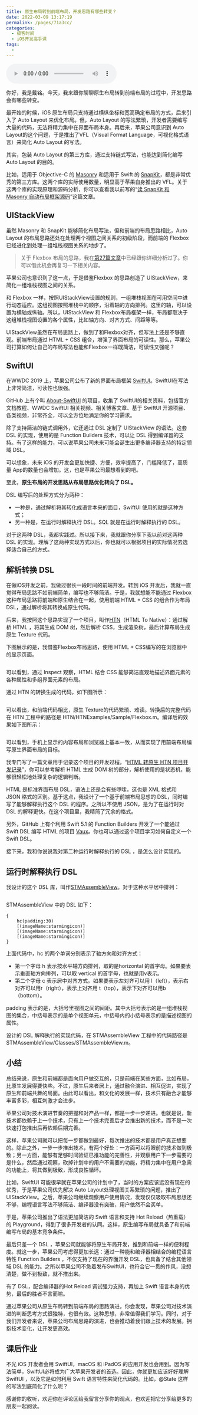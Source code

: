 ```yaml
---
title: 原生布局转到前端布局，开发思路有哪些转变？
date: 2022-03-09 13:17:19
permalink: /pages/71a3cc/
categories:
  - 极客时间
  - iOS开发高手课
tags:
  - 
---
```

<audio title="41.原生布局转到前端布局，开发思路有哪些转变？" src="https://static001.geekbang.org/resource/audio/80/b6/804047978a05ea2cffc7add1387a4eb6.mp3" controls="controls"></audio> 
<p>你好，我是戴铭。今天，我来跟你聊聊原生布局转到前端布局的过程中，开发思路会有哪些转变。</p><p>最开始的时候，iOS 原生布局只支持通过横纵坐标和宽高确定布局的方式，后来引入了 Auto Layout 来优化布局。但，Auto Layout 的写法繁琐，开发者需要编写大量的代码，无法将精力集中在界面布局本身。再后来，苹果公司意识到 Auto Layout的这个问题，于是推出了VFL（Visual Format Language，可视化格式语言）来简化 Auto Layout 的写法。</p><p>其实，包装 Auto Layout 的第三方库，通过支持链式写法，也能达到简化编写 Auto Layout 的目的。</p><p>比如，适用于 Objective-C 的 <a href="https://github.com/SnapKit/Masonry">Masonry</a> 和适用于 Swift 的 <a href="https://github.com/SnapKit/SnapKit">SnapKit</a>，都是非常优秀的第三方库。这两个库的实际使用数量，明显高于苹果自身推出的 VFL。关于这两个库的实现原理和源码分析，你可以查看我以前写的“<a href="https://ming1016.github.io/2018/04/07/read-snapkit-and-masonry-source-code/">读 SnapKit 和 Masonry 自动布局框架源码</a>”这篇文章。</p><h2>UIStackView</h2><p>虽然 Masonry 和 SnapKit 能够简化布局写法，但和前端的布局思路相比，Auto Layout 的布局思路还处在处理两个视图之间关系的初级阶段，而前端的 Flexbox 已经进化到处理一组堆栈视图关系的地步了。</p><!-- [[[read_end]]] --><blockquote>
<p>关于 Flexbox 布局的思路，我在<a href="https://time.geekbang.org/column/article/94708">第27篇文章</a>中已经跟你详细分析过了。你可以借此机会再复习一下相关内容。</p>
</blockquote><p>苹果公司也意识到了这一点，于是借鉴Flexbox 的思路创造了 UIStackView，来简化一组堆栈视图之间的关系。</p><p>和 Flexbox 一样，按照UIStackView设置的规则，一组堆栈视图在可用空间中进行动态适应。这组视图按照堆栈中的顺序，沿着轴的方向排列。这里的轴，可以设置为横轴或纵轴。所以，UIStackView 和 Flexbox布局框架一样，布局都取决于这组堆栈视图设置的各个属性，比如轴方向、对齐方式、间距等等。</p><p>UIStackView虽然在布局思路上，做到了和Flexbox对齐，但写法上还是不够直观。前端布局通过 HTML + CSS 组合，增强了界面布局的可读性。那么，苹果公司打算如何让自己的布局写法也能和Flexbox一样既简洁，可读性又强呢？</p><h2>SwiftUI</h2><p>在WWDC 2019 上，苹果公司公布了新的界面布局框架 <a href="https://developer.apple.com/xcode/swiftui/">SwiftUI</a>。SwiftUI在写法上非常简洁，可读性也很强。</p><p>GitHub 上有个叫 <a href="https://github.com/Juanpe/About-SwiftUI">About-SwiftUI</a> 的项目，收集了 SwiftUI的相关资料，包括官方文档教程、WWDC SwiftUI 相关视频、相关博客文章、基于 SwiftUI 开源项目、各类视频，非常齐全，可以全方位地满足你的学习需求。</p><p>除了支持简洁的链式调用外，它还通过 DSL 定制了 UIStackView 的语法。这套 DSL 的实现，使用的是 Function Builders 技术，可以让 DSL 得到编译器的支持。有了这样的能力，可以说苹果公司未来可能会诞生出更多编译器支持的特定领域 DSL。</p><p>可以想象，未来 iOS 的开发会更加快捷、方便，效率提高了，门槛降低了，高质量 App的数量也会增加。这，也是苹果公司最想看到的吧。</p><p>至此，<strong>原生布局的开发思路从布局思路优化转向了 DSL。</strong></p><p>DSL 编写后的处理方式分为两种：</p><ul>
<li>一种是，通过解析将其转化成语言本来的面目，SwiftUI 使用的就是这种方式；</li>
<li>另一种是，在运行时解释执行 DSL。SQL 就是在运行时解释执行的 DSL。</li>
</ul><p>对于这两种 DSL，我都实践过。所以接下来，我就跟你分享下我以前对这两种 DSL 的实现。理解了这两种实现方式以后，你也就可以根据项目的实际情况去选择适合自己的方式。</p><h2>解析转换 DSL</h2><p>在做iOS开发之前，我做过很长一段时间的前端开发。转到 iOS 开发后，我就一直觉得布局思路不如前端简单，编写也不够简洁。于是，我就想能不能通过 Flexbox 这种布局思路将前端和原生结合在一起，使用前端 HTML + CSS 的组合作为布局 DSL，通过解析将其转换成原生代码。</p><p>后来，我按照这个思路实现了一个项目，叫作<a href="https://github.com/ming1016/HTN">HTN</a>（HTML To Native）：通过解析 HTML ，将其生成 DOM 树，然后解析 CSS，生成渲染树，最后计算布局生成原生 Texture 代码。</p><p>下图展示的是，我借鉴Flexbox布局思路，使用 HTML + CSS编写的在浏览器中的显示页面。</p><p><img src="https://static001.geekbang.org/resource/image/c7/9b/c7ba9448393eccf6570dd59a445afe9b.png" alt=""></p><p>可以看到，通过 Inspect 观察，HTML 结合 CSS 能够简洁直观地描述界面元素的各种属性和多组界面元素的布局。</p><p>通过 HTN 的转换生成的代码，如下图所示：</p><p><img src="https://static001.geekbang.org/resource/image/df/cd/dfbb67ef7933057a5ee33cd094eb0bcd.png" alt=""></p><p>可以看出，和前端代码相比，原生 Texture的代码繁琐、难读。转换后的完整代码在 HTN 工程中的路径是 HTN/HTNExamples/Sample/Flexbox.m。编译后的效果如下图所示：</p><p><img src="https://static001.geekbang.org/resource/image/a6/0a/a6734e0f8577545a1e95bdd4ae5d550a.png" alt=""></p><p>可以看到，手机上显示的内容布局和浏览器上基本一致，从而实现了用前端布局编写原生界面布局的目标。</p><p>我专门写了一篇文章用于记录这个项目的开发过程，“<a href="https://ming1016.github.io/2017/10/16/html-to-native-htn-development-record/">HTML 转原生 HTN 项目开发记录</a>”，你可以参考解析 HTML 生成 DOM 树的部分，解析使用的是状态机，能够很轻松地处理复杂的逻辑判断。</p><p>HTML 是标准界面布局 DSL，语法上还是会有些啰嗦，这也是 XML 格式和 JSON 格式的区别。基于这点，我设计了一个基于前端布局思想的 DSL，同时编写了能够解释执行这个 DSL 的程序。之所以不使用 JSON，是为了在运行时对 DSL 的解释更快。在这个项目里，我精简了冗余的格式。</p><p>另外，GitHub 上有个利用 Swift 5.1 的 Function Builders 开发了一个能通过 Swift DSL 编写 HTML 的项目 <a href="https://github.com/dokun1/Vaux">Vaux</a>。你也可以通过这个项目学习如何自定义一个 Swift DSL。</p><p>接下来，我和你说说我对第二种运行时解释执行的 DSL ，是怎么设计实现的。</p><h2>运行时解释执行 DSL</h2><p>我设计的这个 DSL 库，叫作<a href="https://github.com/ming1016/STMAssembleView">STMAssembleView</a>。对于这种水平居中排列：</p><p><img src="https://static001.geekbang.org/resource/image/18/d4/18b321c779c84a0ecfc4afa721bd15d4.png" alt=""></p><p>STMAssembleView 中的 DSL 如下：</p><pre><code>{
    hc(padding:30)
    [(imageName:starmingicon)]
    [(imageName:starmingicon)]
    [(imageName:starmingicon)]
}
</code></pre><p>上面代码中，hc 的两个单词分别表示了轴方向和对齐方式：</p><ul>
<li>第一个字母 h 表示按水平轴方向排列，取的是horizontal 的首字母。如果要表示垂直轴方向排列，可以取 vertical 的首字母，也就是用v表示。</li>
<li>第二个字母 c 表示居中对齐方式。如果要表示左对齐可以用 l（left），表示右对齐可以用r（right），表示上对齐用 t（top），表示下对齐可以用b（bottom）。</li>
</ul><p>padding 表示的是，大括号里视图之间的间距。其中大括号表示的是一组堆栈视图的集合，中括号表示的是单个视图单元，中括号内的小括号表示的是描述视图的属性。</p><p>设计的 DSL 解释执行的实现代码，在 STMAssembleView 工程中的代码路径是 STMAssembleView/Classes/STMAssembleView.m。</p><h2>小结</h2><p>总结来说，原生和前端都是面向用户做交互的，只是前端在某些方面，比如布局，比原生发展得要快些。不过，原生后来者居上，通过融合演进、相互促进，实现了原生和前端共舞的局面。由此可以看出，和文化的发展一样，技术只有融合才能够丰富多彩，相互刺激才会进步。</p><p>苹果公司对技术演进节奏的把握和对产品一样，都是一步一步递进。也就是说，新技术都依赖于上一个技术，只有上一个技术完善后才会推出新的技术，而不是一次快速打包推出后再依赖后期完善。</p><p>这样，苹果公司就可以把每一步都做到最好，每次推出的技术都是用户真正想要的。除此之外，一步一步推出技术，有两个好处：一方面可以将眼前的技术做到极致；另一方面，能够有足够时间验证已推功能的完善性，并观察用户下一步需要的是什么，然后通过观察，砍掉计划中的用户不需要的功能，将精力集中在用户急需的功能上，将其做到极致，形成良性循环。</p><p>比如，SwiftUI 可能很早就在苹果公司的计划中了，当时的方案应该远没有现在的优秀，于是苹果公司优先解决 Auto Layout处理视图关系繁琐的问题，推出了UIStackView。之后，苹果公司继续观察用户使用情况，发现仅仅吸取布局思想还不够，编程语言写法不够简洁、编译器没有突破，用户依然不会买单。</p><p>于是，苹果公司推出了语法更加简洁的 Swift 语言和支持 Hot Reload（热重载）的 Playground，得到了很多开发者的认同。这样，原生编写布局就具备了和前端编写布局的基本竞争条件。</p><p>最后只差一个 DSL ，苹果公司就能够将原生布局开发，推到和前端一样的便利程度。就这一步，苹果公司考虑得更加长远：通过一种能和编译器相结合的编程语言特性 Function Builders ，不仅支持了现在的界面开发 DSL，也具备了结合其他领域 DSL 的能力。之所以苹果公司不急着发布SwiftUI，也符合它一贯的作风，没想清楚，做不到极致，就不推出来。</p><p>有了 DSL，配合编译器的Hot Reload 调试强力支持，再加上 Swift 语言本身的优势，最后的胜者不言而喻。</p><p>通过苹果公司从原生布局转到前端布局的思路演进，你会发现，苹果公司对技术演进的判断思考方式很独特，也很有效。这种思想，非常值得我们学习。同时，对于我们开发者来说，苹果公司布局思路的演进，也会推动着我们跟上技术的发展。拥抱技术变化，让开发更高效。</p><h2>课后作业</h2><p>不光 iOS 开发者会用 SwiftUI，macOS 和 iPadOS 的应用开发也会用到。因为写法简单，SwiftUI必将成为广大苹果开发者的首选。因此，你就更加应该好好理解 SwiftUI ，以及它是如何利用 Swift 语言特性来简化代码的。比如，@State 这样的写法到底简化了什么呢？</p><p>感谢你的收听，欢迎你在评论区给我留言分享你的观点，也欢迎把它分享给更多的朋友一起阅读。</p><p></p>